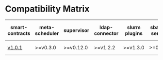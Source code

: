 # Compatibility Matrix

| smart-contracts                                                                           | meta-scheduler | supervisor | ldap-connector | slurm plugins | sbatch-service | smart-contracts-exporter | cli              |
| ----------------------------------------------------------------------------------------- | -------------- | ---------- | -------------- | ------------- | -------------- | ------------------------ | ---------------- |
| [v1.0.1](https://github.com/deepsquare-io/the-grid/releases/tag/smart-contracts%2Fv1.0.1) | >=v0.3.0       | >=v0.12.0  | >=v1.2.2       | >=v1.3.0      | >=0.11.0       | >=v0.3.1                 | >=v1.0.0-alpha.4 |
